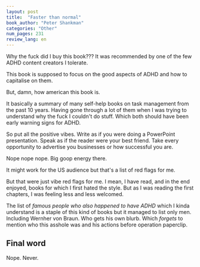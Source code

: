 ```yaml
---
layout: post
title:  "Faster than normal"
book_author: "Peter Shankman"
categories: "Other"
num_pages: 231
review_lang: en
---
```


Why the fuck did I buy this book??? It was recommended by one of the few ADHD content creators I tolerate.

This book is supposed to focus on the good aspects of ADHD and how to capitalise on them.

But, damn, how american this book is.

It basically a summary of many self-help books on task management from the past 10 years. Having gone through a lot of them when I was trying to understand why the fuck I couldn't do stuff. Which both should have been early warning signs for ADHD.

So put all the positive vibes. Write as if you were doing a PowerPoint presentation. Speak as if the reader were your best friend. Take every opportunity to advertise you businesses or how successful you are.

Nope nope nope. Big goop energy there.

It might work for the US audience but that's a list of red flags for me.

But that were just vibe red flags for me. I mean, I have read, and in the end enjoyed, books for which I first hated the style. But as I was reading the first chapters, I was feeling less and less welcomed.

The list of *famous people who also happened to have ADHD* which I kinda understand is a staple of this kind of books but it managed to list only men. Including Wernher von Braun. Who gets his own blurb. Which *forgets* to mention who this asshole was and his actions before operation paperclip.

## Final word

Nope. Never.